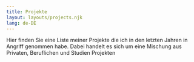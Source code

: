 ```yaml
---
title: Projekte
layout: layouts/projects.njk
lang: de-DE
---
```


Hier finden Sie eine Liste meiner Projekte die ich in den letzten Jahren in Angriff genommen habe. Dabei handelt es sich um eine Mischung aus Privaten, Beruflichen und Studien Projekten
